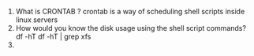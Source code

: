 1. What is CRONTAB ?
crontab is a way of scheduling shell scripts inside linux servers
2. How would you know the disk usage using the shell script commands?
df -hT
df -hT | grep xfs 
3. 

